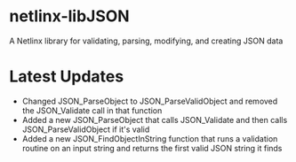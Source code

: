 # netlinx-libJSON
A Netlinx library for validating, parsing, modifying, and creating JSON data

# Latest Updates
- Changed JSON_ParseObject to JSON_ParseValidObject and removed the JSON_Validate call in that function
- Added a new JSON_ParseObject that calls JSON_Validate and then calls JSON_ParseValidObject if it's valid
- Added a new JSON_FindObjectInString function that runs a validation routine on an input string and returns the first valid JSON string it finds
